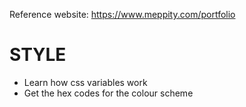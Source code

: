 Reference website:
https://www.meppity.com/portfolio

# STYLE
- Learn how css variables work
- Get the hex codes for the colour scheme


